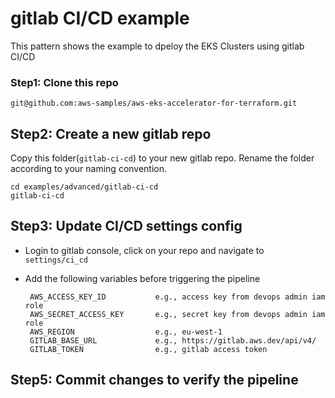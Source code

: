 # gitlab CI/CD example

This pattern shows the example to dpeloy the EKS Clusters using gitlab CI/CD

### Step1: Clone this repo

```
git@github.com:aws-samples/aws-eks-accelerator-for-terraform.git
```

## Step2: Create a new gitlab repo

Copy this folder(`gitlab-ci-cd`) to your new gitlab repo. Rename the folder according to your naming convention.


    cd examples/advanced/gitlab-ci-cd
    gitlab-ci-cd

## Step3: Update CI/CD settings config

 - Login to gitlab console, click on your repo and navigate to `settings/ci_cd`
 - Add the following variables before triggering the pipeline

        AWS_ACCESS_KEY_ID           e.g., access key from devops admin iam role
        AWS_SECRET_ACCESS_KEY       e.g., secret key from devops admin iam role
        AWS_REGION                  e.g., eu-west-1
        GITLAB_BASE_URL             e.g., https://gitlab.aws.dev/api/v4/
        GITLAB_TOKEN                e.g., gitlab access token  

## Step5: Commit changes to verify the pipeline


<!--- BEGIN_TF_DOCS --->

<!--- END_TF_DOCS --->